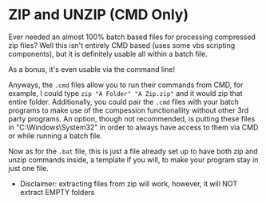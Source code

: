 # ZIP and UNZIP (CMD Only)
Ever needed an almost 100% batch based files for processing compressed zip files? Well this isn't entirely CMD based (uses some vbs scripting components), but it is definitely usable all within a batch file. 

As a bonus, it's even usable via the command line!

Anyways, the `.cmd` files allow you to run their commands from CMD, for example, I could type `zip "A Folder" "A Zip.zip"` and it would zip that entire folder. Additionally, you could pair the `.cmd` files with your batch programs to make use of the compession functionallity without other 3rd party programs. An option, though not recommended, is putting these files in "C:\Windows\System32" in order to always have access to them via CMD or while running a batch file.

Now as for the `.bat` file, this is just a file already set up to have both zip and unzip commands inside, a template if you will, to make your program stay in just one file.

* Disclaimer: extracting files from zip will work, however, it will NOT extract EMPTY folders